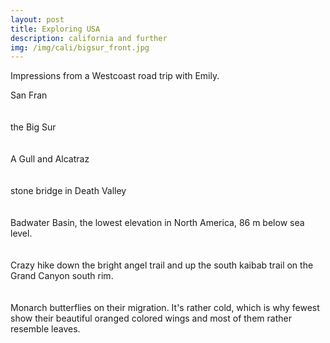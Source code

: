 ```yaml
---
layout: post
title: Exploring USA
description: california and further
img: /img/cali/bigsur_front.jpg
---
```

    
Impressions from a Westcoast road trip with Emily.

<div>
<img class="col three" src="{{ site.baseurl }}/img/cali/sanfran.jpg" alt="" title="sanfran">
</div>
<div class="col three caption">
	San Fran
</div>
<br/><br/>

<div>
<img class="col three" src="{{ site.baseurl }}/img/cali/bigsur.jpg" alt="" title="bigsur">
</div>
<div class="col three caption">
	the Big Sur
</div>
<br/><br/>

<div>
<img class="col three" src="{{ site.baseurl }}/img/cali/alcatraz.jpg" alt="" title="alcatraz">
</div>
<div class="col three caption">
	A Gull and Alcatraz
</div>
<br/><br/>

<div>
<img class="col three" src="{{ site.baseurl }}/img/cali/bridge.jpg" alt="" title="bridge">
</div>
<div class="col three caption">
	stone bridge in Death Valley
</div>
<br/><br/>

<div>
<img class="col three" src="{{ site.baseurl }}/img/cali/badwater1.jpg" alt="" title="badwater1">
</div>
<div class="col three caption">
	Badwater Basin, the lowest elevation in North America, 86 m below sea level.
</div>
<br/><br/>

<div>
<img class="col three" src="{{ site.baseurl }}/img/cali/canyon.jpg" alt="" title="canyon">
</div>
<div class="col three caption">
	Crazy hike down the bright angel trail and up the south kaibab trail on the Grand Canyon south rim. 
</div>
<br/><br/>

<div>
<img class="col three" src="{{ site.baseurl }}/img/cali/butterfly.jpg" alt="" title="butterfly">
</div>
<div class="col three caption">
	Monarch butterflies on their migration. It's rather cold, which is why fewest show their beautiful
	oranged colored wings and most of them rather resemble leaves.
</div>
<br/><br/>